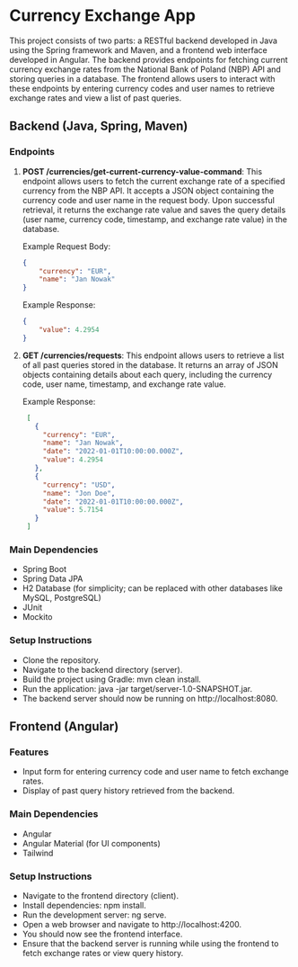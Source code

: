 # Currency Exchange App

This project consists of two parts: a RESTful backend developed in Java using the Spring framework and Maven, and a frontend web interface developed in Angular. The backend provides endpoints for fetching current currency exchange rates from the National Bank of Poland (NBP) API and storing queries in a database. The frontend allows users to interact with these endpoints by entering currency codes and user names to retrieve exchange rates and view a list of past queries.

## Backend (Java, Spring, Maven)

### Endpoints

1. **POST /currencies/get-current-currency-value-command**: This endpoint allows users to fetch the current exchange rate of a specified currency from the NBP API. It accepts a JSON object containing the currency code and user name in the request body. Upon successful retrieval, it returns the exchange rate value and saves the query details (user name, currency code, timestamp, and exchange rate value) in the database.

   Example Request Body:
   ```json
   {
       "currency": "EUR",
       "name": "Jan Nowak"
   }
   ```
   Example Response:
    ```json
   {
        "value": 4.2954
   }
   ```

2. **GET /currencies/requests**:  This endpoint allows users to retrieve a list of all past queries stored in the database. It returns an array of JSON objects containing details about each query, including the currency code, user name, timestamp, and exchange rate value. 

    Example Response:
   ```json
    [
      {
        "currency": "EUR",
        "name": "Jan Nowak",
        "date": "2022-01-01T10:00:00.000Z",
        "value": 4.2954
      },
      {
        "currency": "USD",
        "name": "Jon Doe",
        "date": "2022-01-01T10:00:00.000Z",
        "value": 5.7154
      }
    ]
   ```
### Main Dependencies
* Spring Boot
* Spring Data JPA
* H2 Database (for simplicity; can be replaced with other databases like MySQL, PostgreSQL)
* JUnit
* Mockito

### Setup Instructions
* Clone the repository.
* Navigate to the backend directory (server).
* Build the project using Gradle: mvn clean install.
* Run the application: java -jar target/server-1.0-SNAPSHOT.jar.
* The backend server should now be running on http://localhost:8080.

## Frontend (Angular)

### Features
* Input form for entering currency code and user name to fetch exchange rates.
* Display of past query history retrieved from the backend.

### Main Dependencies
* Angular
* Angular Material (for UI components)
* Tailwind

### Setup Instructions
* Navigate to the frontend directory (client).
* Install dependencies: npm install.
* Run the development server: ng serve.
* Open a web browser and navigate to http://localhost:4200.
* You should now see the frontend interface.
* Ensure that the backend server is running while using the frontend to fetch exchange rates or view query history.